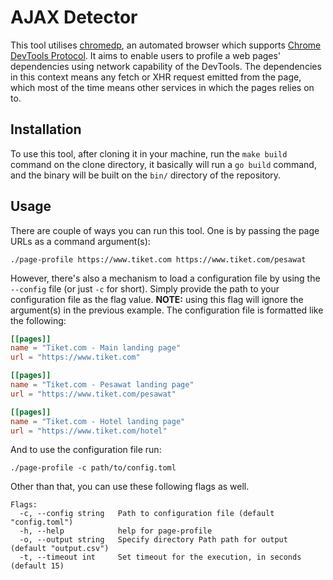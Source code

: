 # AJAX Detector

This tool utilises [chromedp](http://github.com/chromedp/chromedp), an automated browser which supports [Chrome DevTools Protocol](https://chromedevtools.github.io/devtools-protocol/). It aims to enable users to profile a web pages' dependencies using network capability of the DevTools. The dependencies in this context means any fetch or XHR request emitted from the page, which most of the time means other services in which the pages relies on to.

## Installation

To use this tool, after cloning it in your machine, run the `make build` command on the clone directory, it basically will run a `go build` command, and the binary will be built on the `bin/` directory of the repository.

## Usage

There are couple of ways you can run this tool. One is by passing the page URLs as a command argument(s):

```text
./page-profile https://www.tiket.com https://www.tiket.com/pesawat
```

However, there's also a mechanism to load a configuration file by using the `--config` file (or just `-c` for short). Simply provide the path to your configuration file as the flag value. **NOTE:** using this flag will ignore the argument(s) in the previous example. The configuration file is formatted like the following:

```toml
[[pages]]
name = "Tiket.com - Main landing page"
url = "https://www.tiket.com"

[[pages]]
name = "Tiket.com - Pesawat landing page"
url = "https://www.tiket.com/pesawat"

[[pages]]
name = "Tiket.com - Hotel landing page"
url = "https://www.tiket.com/hotel"
```

And to use the configuration file run:

```text
./page-profile -c path/to/config.toml
```

Other than that, you can use these following flags as well.

```text
Flags:
  -c, --config string   Path to configuration file (default "config.toml")
  -h, --help            help for page-profile
  -o, --output string   Specify directory Path path for output (default "output.csv")
  -t, --timeout int     Set timeout for the execution, in seconds (default 15)
```
